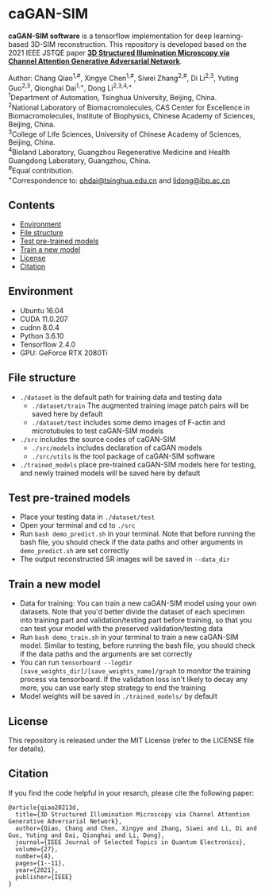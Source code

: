 # caGAN-SIM

**caGAN-SIM software** is a tensorflow implementation for deep learning-based 3D-SIM reconstruction. This repository is developed based on the 2021 IEEE JSTQE paper [**3D Structured Illumination Microscopy via Channel Attention Generative Adversarial Network**](https://doi.org/10.1109/JSTQE.2021.3060762).<br>

Author: Chang Qiao<sup>1,#</sup>, Xingye Chen<sup>1,#</sup>, Siwei Zhang<sup>2,#</sup>, Di Li<sup>2,3</sup>, Yuting Guo<sup>2,3</sup>, Qionghai Dai<sup>1,+</sup>, Dong Li<sup>2,3,4,+</sup><br>
<sup>1</sup>Department of Automation, Tsinghua University, Beijing, China.<br>
<sup>2</sup>National Laboratory of Biomacromolecules, CAS Center for Excellence in Biomacromolecules, Institute of Biophysics, Chinese Academy of Sciences, Beijing, China.<br>
<sup>3</sup>College of Life Sciences, University of Chinese Academy of Sciences, Beijing, China.<br>
<sup>4</sup>Bioland Laboratory, Guangzhou Regenerative Medicine and Health Guangdong Laboratory, Guangzhou, China.<br>
<sup>#</sup>Equal contribution.  
<sup>+</sup>Correspondence to: qhdai@tsinghua.edu.cn and lidong@ibp.ac.cn

## Contents
- [Environment](#environment)
- [File structure](#file-structure)
- [Test pre-trained models](#test-pre-trained-models)
- [Train a new model](#train-a-new-model)
- [License](#License)
- [Citation](#citation)

## Environment
- Ubuntu 16.04
- CUDA 11.0.207
- cudnn 8.0.4
- Python 3.6.10
- Tensorflow 2.4.0
- GPU: GeForce RTX 2080Ti

## File structure
- `./dataset` is the default path for training data and testing data
    - `./dataset/train` The augmented training image patch pairs will be saved here by default
    - `./dataset/test` includes some demo images of F-actin and microtubules to test caGAN-SIM models
- `./src` includes the source codes of caGAN-SIM
	- `./src/models` includes declaration of caGAN models
	- `./src/utils` is the tool package of caGAN-SIM software
- `./trained_models` place pre-trained caGAN-SIM models here for testing, and newly trained models will be saved here by default

## Test pre-trained models
- Place your testing data in `./dataset/test`
- Open your terminal and cd to `./src`
- Run `bash demo_predict.sh` in your terminal. Note that before running the bash file, you should check if the data paths and other arguments in `demo_predict.sh` are set correctly
- The output reconstructed SR images will be saved in `--data_dir`

## Train a new model
- Data for training: You can train a new caGAN-SIM model using your own datasets. Note that you'd better divide the dataset of each specimen into training part and validation/testing part before training, so that you can test your model with the preserved validation/testing data
- Run `bash demo_train.sh` in your terminal to train a new caGAN-SIM model. Similar to testing, before running the bash file, you should check if the data paths and the arguments are set correctly
- You can run `tensorboard --logdir [save_weights_dir]/[save_weights_name]/graph` to monitor the training process via tensorboard. If the validation loss isn't likely to decay any more, you can use early stop strategy to end the training
- Model weights will be saved in `./trained_models/` by default

## License
This repository is released under the MIT License (refer to the LICENSE file for details).

## Citation
If you find the code helpful in your resarch, please cite the following paper:
```
@article{qiao20213d,
  title={3D Structured Illumination Microscopy via Channel Attention Generative Adversarial Network},
  author={Qiao, Chang and Chen, Xingye and Zhang, Siwei and Li, Di and Guo, Yuting and Dai, Qionghai and Li, Dong},
  journal={IEEE Journal of Selected Topics in Quantum Electronics},
  volume={27},
  number={4},
  pages={1--11},
  year={2021},
  publisher={IEEE}
}
```